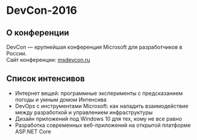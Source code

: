 # DevCon-2016

<h2>О конференции</h2>
DevCon — крупнейшая конференция Microsoft для разработчиков в России.<br>
Сайт конференции: <a href="http://msdevcon.ru">msdevcon.ru</a>

<h2>Список интенсивов</h2>
<ul>
<li>Интернет вещей: программные эксперименты с предсказанием погоды и умным домом
Интенсива</li>
<li>DevOps с инструментами Microsoft: как наладить взаимодействие между разработкой и управлением инфраструктуры</li>
<li>Дизайн приложений под Windows 10 для тех, кому не все равно</li>
<li>Разработка современных веб-приложений на открытой платформе ASP.NET Core</li></ul>


